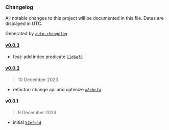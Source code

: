 ### Changelog

All notable changes to this project will be documented in this file. Dates are displayed in UTC.

Generated by [`auto-changelog`](https://github.com/CookPete/auto-changelog).

#### [v0.0.3](https://github.com/wmakeev/xml-to-csv/compare/v0.0.2...v0.0.3)

- feat: add index predicate [`11d6ef8`](https://github.com/wmakeev/xml-to-csv/commit/11d6ef8c1f2222cadc6b58333498d5cca1a7be8e)

#### [v0.0.2](https://github.com/wmakeev/xml-to-csv/compare/v0.0.1...v0.0.2)

> 10 December 2023

- refactor: change api and optimize [`a8ebcfa`](https://github.com/wmakeev/xml-to-csv/commit/a8ebcfa392c10649b7877b2a61d0738c3dd8735c)

#### v0.0.1

> 9 December 2023

- initial [`52efe4d`](https://github.com/wmakeev/xml-to-csv/commit/52efe4dc70e60ae7ba7f69015390596a19480a50)
